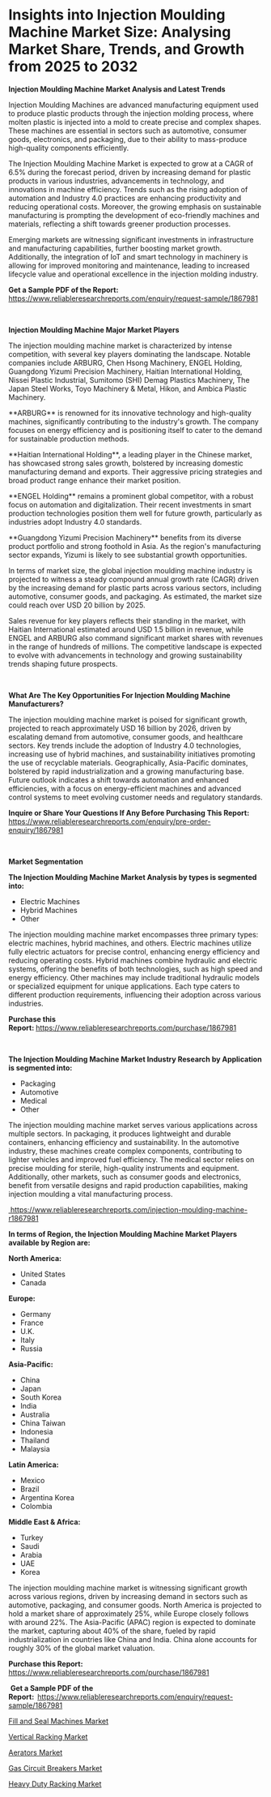 <p><h1>Insights into Injection Moulding Machine Market Size: Analysing Market Share, Trends, and Growth from 2025 to 2032</h1></p><p><strong>Injection Moulding Machine Market Analysis and Latest Trends</strong></p>
<p><p>Injection Moulding Machines are advanced manufacturing equipment used to produce plastic products through the injection molding process, where molten plastic is injected into a mold to create precise and complex shapes. These machines are essential in sectors such as automotive, consumer goods, electronics, and packaging, due to their ability to mass-produce high-quality components efficiently.</p><p>The Injection Moulding Machine Market is expected to grow at a CAGR of 6.5% during the forecast period, driven by increasing demand for plastic products in various industries, advancements in technology, and innovations in machine efficiency. Trends such as the rising adoption of automation and Industry 4.0 practices are enhancing productivity and reducing operational costs. Moreover, the growing emphasis on sustainable manufacturing is prompting the development of eco-friendly machines and materials, reflecting a shift towards greener production processes. </p><p>Emerging markets are witnessing significant investments in infrastructure and manufacturing capabilities, further boosting market growth. Additionally, the integration of IoT and smart technology in machinery is allowing for improved monitoring and maintenance, leading to increased lifecycle value and operational excellence in the injection molding industry.</p></p>
<p><strong>Get a Sample PDF of the Report:&nbsp;</strong> <a href="https://www.reliableresearchreports.com/enquiry/request-sample/1867981?utm_campaign=83&utm_medium=2&utm_source=Github&utm_content=ia&utm_term=19022025&utm_id=injection-moulding-machine">https://www.reliableresearchreports.com/enquiry/request-sample/1867981</a></p>
<p>&nbsp;</p>
<p><strong>Injection Moulding Machine Major Market Players</strong></p>
<p><p>The injection moulding machine market is characterized by intense competition, with several key players dominating the landscape. Notable companies include ARBURG, Chen Hsong Machinery, ENGEL Holding, Guangdong Yizumi Precision Machinery, Haitian International Holding, Nissei Plastic Industrial, Sumitomo (SHI) Demag Plastics Machinery, The Japan Steel Works, Toyo Machinery & Metal, Hikon, and Ambica Plastic Machinery.</p><p>**ARBURG** is renowned for its innovative technology and high-quality machines, significantly contributing to the industry's growth. The company focuses on energy efficiency and is positioning itself to cater to the demand for sustainable production methods.</p><p>**Haitian International Holding**, a leading player in the Chinese market, has showcased strong sales growth, bolstered by increasing domestic manufacturing demand and exports. Their aggressive pricing strategies and broad product range enhance their market position.</p><p>**ENGEL Holding** remains a prominent global competitor, with a robust focus on automation and digitalization. Their recent investments in smart production technologies position them well for future growth, particularly as industries adopt Industry 4.0 standards.</p><p>**Guangdong Yizumi Precision Machinery** benefits from its diverse product portfolio and strong foothold in Asia. As the region's manufacturing sector expands, Yizumi is likely to see substantial growth opportunities.</p><p>In terms of market size, the global injection moulding machine industry is projected to witness a steady compound annual growth rate (CAGR) driven by the increasing demand for plastic parts across various sectors, including automotive, consumer goods, and packaging. As estimated, the market size could reach over USD 20 billion by 2025.</p><p>Sales revenue for key players reflects their standing in the market, with Haitian International estimated around USD 1.5 billion in revenue, while ENGEL and ARBURG also command significant market shares with revenues in the range of hundreds of millions. The competitive landscape is expected to evolve with advancements in technology and growing sustainability trends shaping future prospects.</p></p>
<p>&nbsp;</p>
<p><strong>What Are The Key Opportunities For Injection Moulding Machine Manufacturers?</strong></p>
<p><p>The injection moulding machine market is poised for significant growth, projected to reach approximately USD 16 billion by 2026, driven by escalating demand from automotive, consumer goods, and healthcare sectors. Key trends include the adoption of Industry 4.0 technologies, increasing use of hybrid machines, and sustainability initiatives promoting the use of recyclable materials. Geographically, Asia-Pacific dominates, bolstered by rapid industrialization and a growing manufacturing base. Future outlook indicates a shift towards automation and enhanced efficiencies, with a focus on energy-efficient machines and advanced control systems to meet evolving customer needs and regulatory standards.</p></p>
<p><strong>Inquire or Share Your Questions If Any Before Purchasing This Report:</strong> <a href="https://www.reliableresearchreports.com/enquiry/pre-order-enquiry/1867981?utm_campaign=83&utm_medium=2&utm_source=Github&utm_content=ia&utm_term=19022025&utm_id=injection-moulding-machine">https://www.reliableresearchreports.com/enquiry/pre-order-enquiry/1867981</a></p>
<p>&nbsp;</p>
<p><strong>Market Segmentation</strong></p>
<p><strong>The Injection Moulding Machine Market Analysis by types is segmented into:</strong></p>
<p><ul><li>Electric Machines</li><li>Hybrid Machines</li><li>Other</li></ul></p>
<p><p>The injection moulding machine market encompasses three primary types: electric machines, hybrid machines, and others. Electric machines utilize fully electric actuators for precise control, enhancing energy efficiency and reducing operating costs. Hybrid machines combine hydraulic and electric systems, offering the benefits of both technologies, such as high speed and energy efficiency. Other machines may include traditional hydraulic models or specialized equipment for unique applications. Each type caters to different production requirements, influencing their adoption across various industries.</p></p>
<p><strong>Purchase this Report:&nbsp;</strong><a href="https://www.reliableresearchreports.com/purchase/1867981?utm_campaign=83&utm_medium=2&utm_source=Github&utm_content=ia&utm_term=19022025&utm_id=injection-moulding-machine">https://www.reliableresearchreports.com/purchase/1867981</a></p>
<p>&nbsp;</p>
<p><strong>The Injection Moulding Machine Market Industry Research by Application is segmented into:</strong></p>
<p><ul><li>Packaging</li><li>Automotive</li><li>Medical</li><li>Other</li></ul></p>
<p><p>The injection moulding machine market serves various applications across multiple sectors. In packaging, it produces lightweight and durable containers, enhancing efficiency and sustainability. In the automotive industry, these machines create complex components, contributing to lighter vehicles and improved fuel efficiency. The medical sector relies on precise moulding for sterile, high-quality instruments and equipment. Additionally, other markets, such as consumer goods and electronics, benefit from versatile designs and rapid production capabilities, making injection moulding a vital manufacturing process.</p></p>
<p><a href="https://www.reliableresearchreports.com/injection-moulding-machine-r1867981?utm_campaign=83&utm_medium=2&utm_source=Github&utm_content=ia&utm_term=19022025&utm_id=injection-moulding-machine">&nbsp;https://www.reliableresearchreports.com/injection-moulding-machine-r1867981</a></p>
<p><strong>In terms of Region, the Injection Moulding Machine Market Players available by Region are:</strong></p>
<p>
    <p> <strong> North America: </strong>
        <ul>
            <li>United States</li>
            <li>Canada</li>
        </ul>
        </p> 
    <p> <strong> Europe: </strong>
        <ul>
            <li>Germany</li>
            <li>France</li>
            <li>U.K.</li>
            <li>Italy</li>
            <li>Russia</li>
        </ul>
        </p> 
    <p> <strong> Asia-Pacific: </strong>
        <ul>
            <li>China</li>
            <li>Japan</li>
            <li>South Korea</li>
            <li>India</li>
            <li>Australia</li>
            <li>China Taiwan</li>
            <li>Indonesia</li>
            <li>Thailand</li>
            <li>Malaysia</li>
        </ul>
        </p> 
    <p> <strong> Latin America: </strong>
        <ul>
            <li>Mexico</li>
            <li>Brazil</li>
            <li>Argentina Korea</li>
            <li>Colombia</li>
        </ul>
        </p> 
    <p> <strong> Middle East & Africa: </strong>
        <ul>
            <li>Turkey</li>
            <li>Saudi</li>
            <li>Arabia</li>
            <li>UAE</li>
            <li>Korea</li>
        </ul>
    </p>
    </p>
<p><p>The injection moulding machine market is witnessing significant growth across various regions, driven by increasing demand in sectors such as automotive, packaging, and consumer goods. North America is projected to hold a market share of approximately 25%, while Europe closely follows with around 22%. The Asia-Pacific (APAC) region is expected to dominate the market, capturing about 40% of the share, fueled by rapid industrialization in countries like China and India. China alone accounts for roughly 30% of the global market valuation.</p></p>
<p><strong>Purchase this Report: </strong><a href="https://www.reliableresearchreports.com/purchase/1867981?utm_campaign=83&utm_medium=2&utm_source=Github&utm_content=ia&utm_term=19022025&utm_id=injection-moulding-machine">https://www.reliableresearchreports.com/purchase/1867981</a></p>
<p>&nbsp;<strong>Get a Sample PDF of the Report:&nbsp;&nbsp;</strong><a href="https://www.reliableresearchreports.com/enquiry/request-sample/1867981?utm_campaign=83&utm_medium=2&utm_source=Github&utm_content=ia&utm_term=19022025&utm_id=injection-moulding-machine">https://www.reliableresearchreports.com/enquiry/request-sample/1867981</a></p>
<p><strong></strong></p>
<p><p><a href="https://github.com/moazugavate/Market-Research-Report-List-1/blob/main/fill-and-seal-machines-market.md?utm_campaign=83&utm_medium=2&utm_source=Github&utm_content=ia&utm_term=19022025&utm_id=injection-moulding-machine">Fill and Seal Machines Market</a></p><p><a href="https://github.com/iroldilom/Market-Research-Report-List-1/blob/main/vertical-racking-market.md?utm_campaign=83&utm_medium=2&utm_source=Github&utm_content=ia&utm_term=19022025&utm_id=injection-moulding-machine">Vertical Racking Market</a></p><p><a href="https://github.com/chkrselia/Market-Research-Report-List-1/blob/main/aerators-market.md?utm_campaign=83&utm_medium=2&utm_source=Github&utm_content=ia&utm_term=19022025&utm_id=injection-moulding-machine">Aerators Market</a></p><p><a href="https://github.com/pidlisseas/Market-Research-Report-List-1/blob/main/gas-circuit-breakers-market.md?utm_campaign=83&utm_medium=2&utm_source=Github&utm_content=ia&utm_term=19022025&utm_id=injection-moulding-machine">Gas Circuit Breakers Market</a></p><p><a href="https://github.com/slmagaddam/Market-Research-Report-List-1/blob/main/heavy-duty-racking-market.md?utm_campaign=83&utm_medium=2&utm_source=Github&utm_content=ia&utm_term=19022025&utm_id=injection-moulding-machine">Heavy Duty Racking Market</a></p></p>